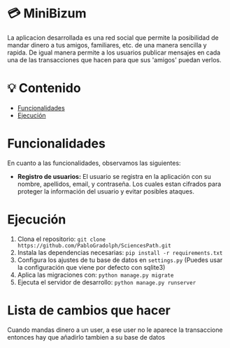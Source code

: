# 💳 MiniBizum
La aplicacion desarrollada es una red social que permite la posibilidad de mandar dinero a tus amigos, familiares, etc. de una manera sencilla y rapida. De igual manera permite a los usuarios publicar mensajes en cada una de las transacciones que hacen para que sus 'amigos' puedan verlos.
# 💡 Contenido
- [Funcionalidades](#funcionalidades)
- [Ejecución](#ejecución)

# Funcionalidades
En cuanto a las funcionalidades, observamos las siguientes:
- **Registro de usuarios:** El usuario se registra en la aplicación con su nombre, apellidos, email, y contraseña. Los cuales estan cifrados para proteger la información del usuario y evitar posibles ataques.

# Ejecución
1. Clona el repositorio: `git clone https://github.com/PabloGradolph/SciencesPath.git`
2. Instala las dependencias necesarias: `pip install -r requirements.txt`
3. Configura los ajustes de tu base de datos en `settings.py` (Puedes usar la configuración que viene por defecto con sqlite3)
4. Aplica las migraciones con: `python manage.py migrate`
5. Ejecuta el servidor de desarrollo: `python manage.py runserver`

# Lista de cambios que hacer
Cuando mandas dinero a un user, a ese user no le aparece la transaccione entonces hay que añadirlo tambien a su base de datos
